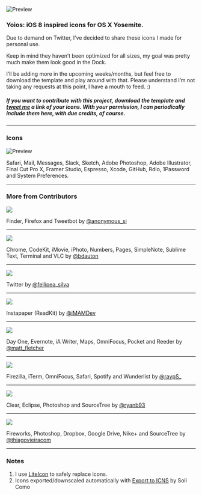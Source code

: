 ![Preview](https://raw.githubusercontent.com/mmarfil/yoios/master/preview.png)

### Yoios: iOS 8 inspired icons for OS X Yosemite.

Due to demand on Twitter, I’ve decided to share these icons I made for personal use.

Keep in mind they haven’t been optimized for all sizes, my goal was pretty much make them look good in the Dock.

I’ll be adding more in the upcoming weeks/months, but feel free to download the template and play around with that. Please understand I’m not taking any requests at this point, I have a mouth to feed. :)

##### If you want to contribute with this project, download the template and [tweet me](http://twitter.com/marcelomarfil) a link of your icons. With your permission, I can periodically include them here, with due credits, of course.

---

### Icons

![Preview](https://raw.githubusercontent.com/mmarfil/yoios/master/Previews/mm_preview_1127.png)

Safari, Mail, Messages, Slack, Sketch, Adobe Photoshop, Adobe Illustrator, Final Cut Pro X, Framer Studio, Espresso, Xcode, GitHub, Rdio, 1Password and System Preferences.

---

### More from Contributors

![](https://raw.githubusercontent.com/mmarfil/yoios/master/Previews/arthurpereira_preview_1127.png)

Finder, Firefox and Tweetbot by [@anonymous_si](http://twitter.com/anonymous_si)

---

![](https://raw.githubusercontent.com/mmarfil/yoios/master/Previews/benjamindauton_preview_1127.png)

Chrome, CodeKit, iMovie, iPhoto, Numbers, Pages, SimpleNote, Sublime Text, Terminal and VLC by [@bdauton](http://twitter.com/bdauton)

---

![](https://raw.githubusercontent.com/mmarfil/yoios/master/Previews/felipesilva_preview_1127.png)

Twitter by [@fellipea_silva](http://twitter.com/fellipea_silva)

---

![](https://raw.githubusercontent.com/mmarfil/yoios/master/Previews/matiasmelian_preview_1127.png)

Instapaper (ReadKit) by [@iMAMDev](http://twitter.com/iMAMDev)

---

![](https://raw.githubusercontent.com/mmarfil/yoios/master/Previews/mattfletcher_preview_1127.png)

Day One, Evernote, iA Writer, Maps, OmniFocus, Pocket and Reeder by [@matt_fletcher](http://twitter.com/matt_fletcher)

---

![](https://raw.githubusercontent.com/mmarfil/yoios/master/Previews/rayps_preview_1127.png)

Firezilla, iTerm, OmniFocus, Safari, Spotify and Wunderlist by [@raypS_](http://twitter.com/rayps_)

---

![](https://raw.githubusercontent.com/mmarfil/yoios/master/Previews/ryanburke_preview_1127.png)

Clear, Eclipse, Photoshop and SourceTree by [@ryanb93](http://twitter.com/ryanb93)

---

![](https://raw.githubusercontent.com/mmarfil/yoios/master/Previews/thiagovieira_preview_1127.png)

Fireworks, Photoshop, Dropbox, Google Drive, Nike+ and SourceTree by [@thiagovieiracom](https://twitter.com/thiagovieiracom)

---

### Notes

1. I use [LiteIcon](http://www.freemacsoft.net/liteicon/) to safely replace icons.
2. Icons exported/downscaled automatically with [Export to ICNS](https://github.com/solicomo/export-to-icns) by Soli Como
